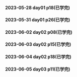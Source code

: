 #### 2023-05-28 day01 p18(已学完)
#### 2023-05-31 day01 p26(已学完)
#### 2023-06-02 day02 p08(已学完)
#### 2023-06-03 day02 p15(已学完)
#### 2023-06-04 day02 p18(已学完)
#### 2023-06-05 day03 p11(已学完)